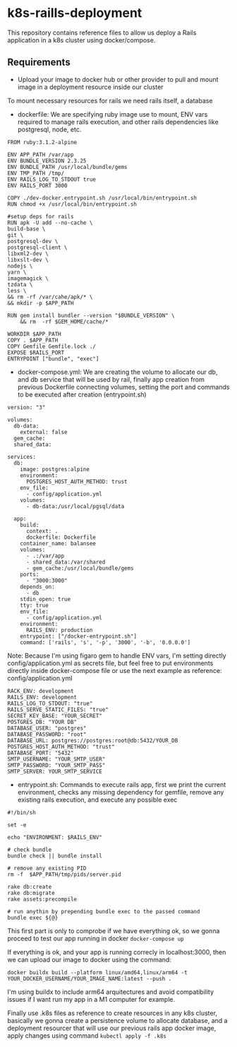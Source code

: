 # k8s-raills-deployment

This repository contains reference files to allow us deploy a Rails application in a k8s cluster using docker/compose.

## Requirements
- Upload your image to docker hub or other provider to pull and mount image in a deployment resource inside our cluster



To mount necessary resources for rails we need rails itself, a database

- dockerfile:
We are specifying ruby image use to mount, ENV vars required to manage rails execution, and other rails dependencies like postgresql, node, etc.
```
FROM ruby:3.1.2-alpine

ENV APP_PATH /var/app
ENV BUNDLE_VERSION 2.3.25
ENV BUNDLE_PATH /usr/local/bundle/gems
ENV TMP_PATH /tmp/
ENV RAILS_LOG_TO_STDOUT true
ENV RAILS_PORT 3000

COPY ./dev-docker.entrypoint.sh /usr/local/bin/entrypoint.sh
RUN chmod +x /usr/local/bin/entrypoint.sh

#setup deps for rails
RUN apk -U add --no-cache \
build-base \
git \
postgresql-dev \
postgresql-client \
libxml2-dev \
libxslt-dev \
nodejs \
yarn \
imagemagick \
tzdata \
less \
&& rm -rf /var/cahe/apk/* \
&& mkdir -p $APP_PATH

RUN gem install bundler --version "$BUNDLE_VERSION" \
    && rm  -rf $GEM_HOME/cache/*

WORKDIR $APP_PATH
COPY . $APP_PATH
COPY Gemfile Gemfile.lock ./
EXPOSE $RAILS_PORT
ENTRYPOINT ["bundle", "exec"]
```

- docker-compose.yml: We are creating the volume to allocate our db, and db service that will be used by rail, finally app creation from previous Dockerfile connecting volumes, setting the port and commands to be executed after creation (entrypoint.sh)
```
version: "3"

volumes:
  db-data:
    external: false
  gem_cache:
  shared_data:

services:
  db:
    image: postgres:alpine
    environment:
      POSTGRES_HOST_AUTH_METHOD: trust
    env_file:
      - config/application.yml
    volumes:
      - db-data:/usr/local/pgsql/data

  app:
    build:
      context: .
      dockerfile: Dockerfile
    container_name: balansee
    volumes:
      - .:/var/app
      - shared_data:/var/shared
      - gem_cache:/usr/local/bundle/gems
    ports:
      - "3000:3000"
    depends_on:
      - db
    stdin_open: true
    tty: true
    env_file:
      - config/application.yml
    environment:
      RAILS_ENV: production
    entrypoint: ["/docker-entrypoint.sh"]
    command: ['rails', 's', '-p', '3000', '-b', '0.0.0.0']
```
Note: Because I'm using figaro gem to handle ENV vars, I'm setting directly config/application.yml as secrets file, but feel free to put environments directly inside docker-compose file or use the next example as reference:
config/application.yml
```
RACK_ENV: development
RAILS_ENV: development
RAILS_LOG_TO_STDOUT: "true"
RAILS_SERVE_STATIC_FILES: "true"
SECRET_KEY_BASE: "YOUR_SECRET"
POSTGRES_DB: "YOUR DB"
DATABASE_USER: "postgres"
DATABASE_PASSWORD: "root"
DATABASE_URL: postgres://postgres:root@db:5432/YOUR_DB
POSTGRES_HOST_AUTH_METHOD: "trust"
DATABASE_PORT: "5432"
SMTP_USERNAME: "YOUR_SMTP_USER"
SMTP_PASSWORD: "YOUR_SMTP_PASS"
SMTP_SERVER: YOUR_SMTP_SERVICE
```

- entrypoint.sh: Commands to execute rails app, first we print the current environment, checks any missing dependency for gemfile, remove any existing rails execution, and execute any possible exec
```
#!/bin/sh

set -e

echo "ENVIRONMENT: $RAILS_ENV"

# check bundle
bundle check || bundle install

# remove any existing PID
rm -f  $APP_PATH/tmp/pids/server.pid

rake db:create
rake db:migrate
rake assets:precompile

# run anythin by prepending bundle exec to the passed command
bundle exec ${@}
```

This first part is only to comprobe if we have everything ok, so we gonna proceed to test our app running in docker
`docker-compose up`

If everything is ok, and your app is running correcly in localhost:3000, then we can upload our image to docker using the command:
```
docker buildx build --platform linux/amd64,linux/arm64 -t YOUR_DOCKER_USERNAME/YOUR_IMAGE_NAME:latest --push .
```
I'm using buildx to include arm64 arquitectures and avoid compatibility issues if I want run my app in a M1 computer for example.

Finally use .k8s files as reference to create resources in any k8s cluster, basically we gonna create a persistence volume to allocate database, and a deployment resourcer that will use our previous rails app docker image, apply changes using command `kubectl apply -f .k8s` 
